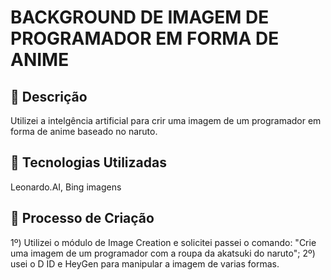 # BACKGROUND DE IMAGEM DE PROGRAMADOR EM FORMA DE ANIME

## 📒 Descrição
Utilizei a intelgência artificial para crir uma imagem de um programador em forma de anime baseado no naruto.

## 🤖 Tecnologias Utilizadas
Leonardo.AI, Bing imagens

## 🧐 Processo de Criação
1º) Utilizei o módulo de Image Creation e solicitei passei o comando: "Crie uma imagem de um programador com a roupa da akatsuki do naruto";
2º) usei o D ID e HeyGen para manipular a imagem de varias formas.
